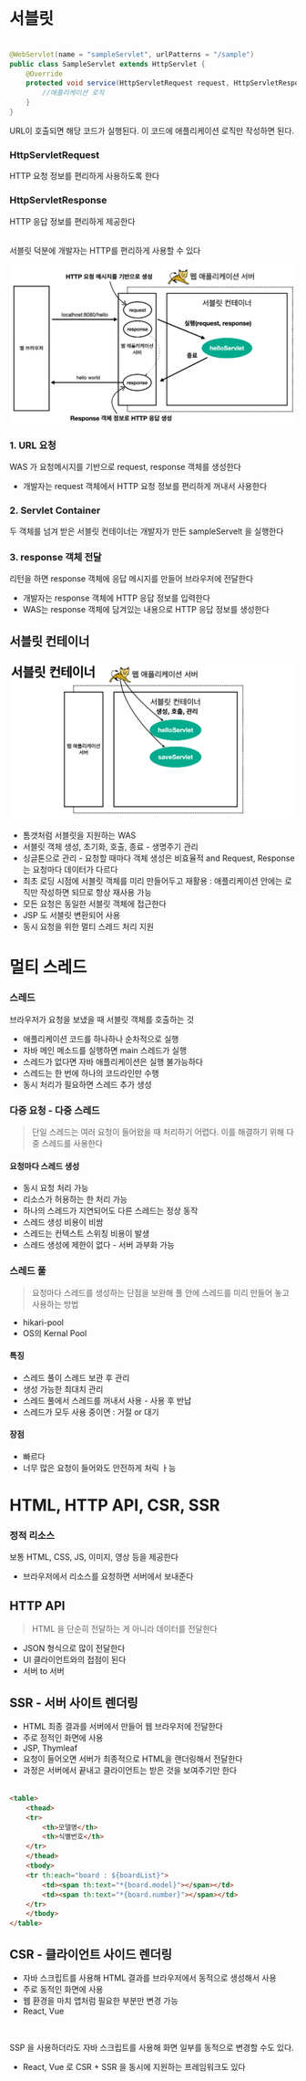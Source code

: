 # 서블릿

```java

@WebServlet(name = "sampleServlet", urlPatterns = "/sample")
public class SampleServlet extends HttpServlet {
    @Override
    protected void service(HttpServletRequest request, HttpServletResponse response) {
        //애플리케이션 로직
    }
}
```

URL이 호출되면 해당 코드가 실행된다. 이 코드에 애플리케이션 로직만 작성하면 된다.

### HttpServletRequest

HTTP 요청 정보를 편리하게 사용하도록 한다

### HttpServletResponse

HTTP 응답 정보를 편리하게 제공한다

<br>
서블릿 덕분에 개발자는 HTTP를 편리하게 사용할 수 있다

![img.png](img/서블릿동작예시.png)

### 1. URL 요청

WAS 가 요청메시지를 기반으로 request, response 객체를 생성한다

* 개발자는 request 객체에서 HTTP 요청 정보를 편리하게 꺼내서 사용한다

### 2. Servlet Container

두 객체를 넘겨 받은 서블릿 컨테이너는 개발자가 만든 sampleServelt 을 실행한다

### 3. response 객체 전달

리턴을 하면 response 객체에 응답 메시지를 만들어 브라우저에 전달한다

* 개발자는 response 객체에 HTTP 응답 정보를 입력한다
* WAS는 response 객체에 담겨있는 내용으로 HTTP 응답 정보를 생성한다

## 서블릿 컨테이너

![img.png](img/서블릿%20컨테이너.png)

* 톰갯처럼 서블릿을 지원하는 WAS
* 서블릿 객체 생성, 초기화, 호출, 종료 - 생명주기 관리
* 싱글톤으로 관리 - 요청할 때마다 객체 생성은 비효율적 and Request, Response 는 요청마다 데이터가 다르다
* 최초 로딩 시점에 서블릿 객체를 미리 만들어두고 재활용 : 애플리케이션 안에는 로직만 작성하면 되므로 항상 재사용 가능
* 모든 요청은 동일한 서블릿 객체에 접근한다
* JSP 도 서블릿 변환되어 사용
* 동시 요청을 위한 멀티 스레드 처리 지원

# 멀티 스레드

### 스레드

브라우저가 요청을 보냈을 때 서블릿 객체를 호출하는 것

* 애플리케이션 코드를 하나하나 순차적으로 실행
* 자바 메인 메소드를 실행하면 main 스레드가 실행
* 스레드가 없다면 자바 애플리케이션은 실행 불가능하다
* 스레드는 한 번에 하나의 코드라인만 수행
* 동시 처리가 필요하면 스레드 추가 생성

### 다중 요청 - 다중 스레드

> 단일 스레드는 여러 요청이 들어왔을 때 처리하기 어렵다.
> 이를 해결하기 위해 다중 스레드를 사용한다

#### 요청마다 스레드 생성

* 동시 요청 처리 가능
* 리소스가 허용하는 한 처리 가능
* 하나의 스레드가 지연되어도 다른 스레드는 정상 동작
* 스레드 생성 비용이 비쌈
* 스레드는 컨텍스트 스위칭 비용이 발생
* 스레드 생성에 제한이 없다 - 서버 과부화 가능

### 스레드 풀

> 요청마다 스레드를 생성하는 단점을 보완해 풀 안에 스레드를 미리 만들어 놓고 사용하는 방법

* hikari-pool
* OS의 Kernal Pool

#### 특징

* 스레드 풀이 스레드 보관 후 관리
* 생성 가능한 최대치 관리
* 스레드 풀에서 스레드를 꺼내서 사용 - 사용 후 반납
* 스레드가 모두 사용 중이면 : 거절 or 대기

#### 장점

* 빠르다
* 너무 많은 요청이 들어와도 안전하게 처릭 ㅏ능

# HTML, HTTP API, CSR, SSR

### 정적 리소스

보통 HTML, CSS, JS, 이미지, 영상 등을 제공한다

* 브라우저에서 리소스를 요청하면 서버에서 보내준다

## HTTP API

> HTML 을 단순히 전달하는 게 아니라 데이터를 전달한다

* JSON 형식으로 많이 전달한다
* UI 클라이언트와의 접점이 된다
* 서버 to 서버

## SSR - 서버 사이트 렌더링

* HTML 최종 결과를 서버에서 만들어 웹 브라우저에 전달한다
* 주로 정적인 화면에 사용
* JSP, Thymleaf
* 요청이 들어오면 서버가 최종적으로 HTML을 랜더링해서 전달한다
* 과정은 서버에서 끝내고 클라이언트는 받은 것을 보여주기만 한다

```html

<table>
    <thead>
    <tr>
        <th>모델명</th>
        <th>식별번호</th>
    </tr>
    </thead>
    <tbody>
    <tr th:each="board : ${boardList}">
        <td><span th:text="*{board.model}"></span></td>
        <td><span th:text="*{board.number}"></span></td>
    </tr>
    </tbody>
</table>
```

## CSR - 클라이언트 사이드 렌더링

* 자바 스크립트를 사용해 HTML 결과를 브라우저에서 동적으로 생성해서 사용
* 주로 동적인 화면에 사용
* 웹 환경을 마치 앱처럼 필요한 부분만 변경 가능
* React, Vue

<br>

SSP 을 사용하더라도 자바 스크립트를 사용해 화면 일부를 동적으로 변경할 수도 있다.

* React, Vue 로 CSR + SSR 을 동시에 지원하는 프레임워크도 있다
